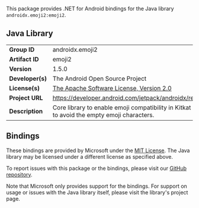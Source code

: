 This package provides .NET for Android bindings for the Java library `androidx.emoji2:emoji2`.

## Java Library

| | |
|-|-|
| **Group ID** | androidx.emoji2 |
| **Artifact ID** | emoji2 |
| **Version** | 1.5.0 |
| **Developer(s)** | The Android Open Source Project |
| **License(s)** | [The Apache Software License, Version 2.0](http://www.apache.org/licenses/LICENSE-2.0.txt) |
| **Project URL** | https://developer.android.com/jetpack/androidx/releases/emoji2#1.5.0 |
| **Description** | Core library to enable emoji compatibility in Kitkat and newer devices to avoid the empty emoji characters. |

## Bindings

These bindings are provided by Microsoft under the [MIT License](https://opensource.org/licenses/MIT). The Java
library may be licensed under a different license as specified above.

To report issues with this package or the bindings, please visit our [GitHub repository](https://aka.ms/android-libraries).

Note that Microsoft only provides support for the bindings. For support on
usage or issues with the Java library itself, please visit the library's project page.
